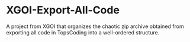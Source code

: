 # XGOI-Export-All-Code
A project from XGOI that organizes the chaotic zip archive obtained from exporting all code in TopsCoding into a well-ordered structure.
